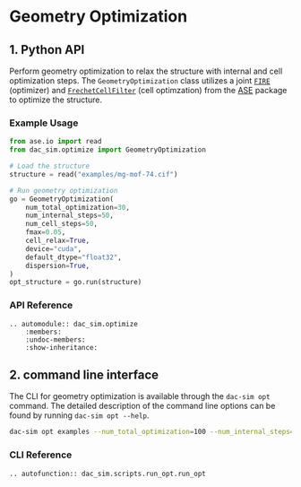 # Geometry Optimization

## 1. Python API

Perform geometry optimization to relax the structure with internal and cell optimization steps. The `GeometryOptimization` class utilizes a joint [`FIRE`](https://wiki.fysik.dtu.dk/ase/ase/optimize.html#ase.optimize.FIRE) (optimizer) and [`FrechetCellFilter`](https://wiki.fysik.dtu.dk/ase/ase/filters.html#the-frechetcellfilter-class) (cell optimzation) from the [ASE](https://wiki.fysik.dtu.dk/ase/ase/optimize/optimize.html) package to optimize the structure.

### Example Usage

```python
from ase.io import read
from dac_sim.optimize import GeometryOptimization

# Load the structure
structure = read("examples/mg-mof-74.cif")

# Run geometry optimization
go = GeometryOptimization(
    num_total_optimization=30,
    num_internal_steps=50,
    num_cell_steps=50,
    fmax=0.05,
    cell_relax=True,
    device="cuda",
    default_dtype="float32",
    dispersion=True,
)
opt_structure = go.run(structure)
```

### API Reference

```{eval-rst}
.. automodule:: dac_sim.optimize
    :members:
    :undoc-members:
    :show-inheritance:
```

## 2. command line interface

The CLI for geometry optimization is available through the `dac-sim opt` command. The detailed description of the command line options can be found by running `dac-sim opt --help`.

```bash
dac-sim opt examples --num_total_optimization=100 --num_internal_steps=50 --num_cell_steps=50 --save_dir=results
```

### CLI Reference

```{eval-rst}
.. autofunction:: dac_sim.scripts.run_opt.run_opt
```

